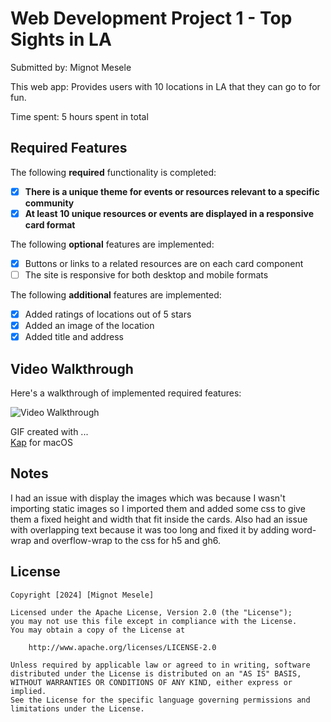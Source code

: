 # Web Development Project 1 - Top Sights in LA

Submitted by: Mignot Mesele

This web app: Provides users with 10 locations in LA that they can go to for fun.

Time spent: 5 hours spent in total

## Required Features

The following **required** functionality is completed:

- [X] **There is a unique theme for events or resources relevant to a specific community**
- [X] **At least 10 unique resources or events are displayed in a responsive card format**

The following **optional** features are implemented:

- [X] Buttons or links to a related resources are on each card component
- [ ] The site is responsive for both desktop and mobile formats

The following **additional** features are implemented:

* [X] Added ratings of locations out of 5 stars
* [X] Added an image of the location
* [X] Added title and address

## Video Walkthrough

Here's a walkthrough of implemented required features:

<img src='https://i.imgur.com/edBtdWf.gif' title='Video Walkthrough' width='' alt='Video Walkthrough' />

<!-- Replace this with whatever GIF tool you used! -->
GIF created with ...  
[Kap](https://getkap.co/) for macOS

## Notes

I had an issue with display the images which was because I wasn't importing static images so I imported them and added some css to give them a fixed height and width that fit inside the cards. Also had an issue with overlapping text because it was too long and fixed it by adding word-wrap and overflow-wrap to the css for h5 and gh6.

## License

    Copyright [2024] [Mignot Mesele]

    Licensed under the Apache License, Version 2.0 (the "License");
    you may not use this file except in compliance with the License.
    You may obtain a copy of the License at

        http://www.apache.org/licenses/LICENSE-2.0

    Unless required by applicable law or agreed to in writing, software
    distributed under the License is distributed on an "AS IS" BASIS,
    WITHOUT WARRANTIES OR CONDITIONS OF ANY KIND, either express or implied.
    See the License for the specific language governing permissions and
    limitations under the License.
